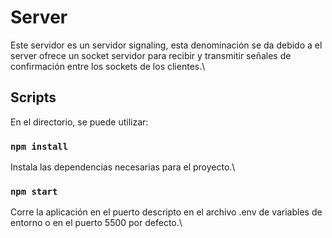 # Server

Este servidor es un servidor signaling, esta denominación se da debido a el server ofrece un socket servidor para recibir y transmitir señales de confirmación entre los sockets de los clientes.\

## Scripts

En el directorio, se puede utilizar:

### `npm install`

Instala las dependencias necesarias para el proyecto.\

### `npm start`

Corre la aplicación en el puerto descripto en el archivo .env de variables de entorno o en el puerto 5500 por defecto.\